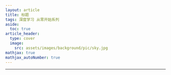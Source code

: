 ```yaml
---
layout: article
title: 标题
tags: 深度学习 从零开始系列
aside:
  toc: true
article_header:
  type: cover
  image:
    src: assets/images/background/pic/sky.jpg
mathjax: true
mathjax_autoNumber: true
---
```


<!--more-->

---
